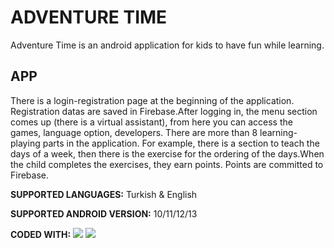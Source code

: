 
# ADVENTURE TIME

Adventure Time is an android application for kids to have fun while learning.

## APP
There is a login-registration page at the beginning of the application. Registration datas are saved in Firebase.After logging in, the menu section comes up (there is a virtual assistant), from here you can access the games, language option, developers. There are more than 8 learning-playing parts in the application. For example, there is a section to teach the days of a week, then there is the exercise for the ordering of the days.When the child completes the exercises, they earn points. Points are committed to Firebase.

**SUPPORTED LANGUAGES:** Turkish & English

**SUPPORTED ANDROID VERSION:** 10/11/12/13

**CODED WITH:** ![](https://img.shields.io/badge/JavaScript-F7DF1E?style=for-the-badge&logo=javascript&logoColor=black) ![](https://img.shields.io/badge/Android_Studio-3DDC84?style=for-the-badge&logo=android-studio&logoColor=white)
